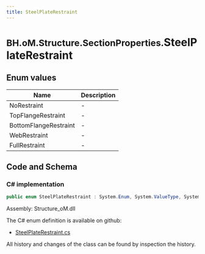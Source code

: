 ```yaml
---
title: SteelPlateRestraint
---
```


# <small>BH.oM.Structure.SectionProperties.</small>**SteelPlateRestraint**



## Enum values

| Name            | Description                                                    |
|-----------------|----------------------------------------------------------------|
| NoRestraint |  -  |
| TopFlangeRestraint |  -  |
| BottomFlangeRestraint |  -  |
| WebRestraint |  -  |
| FullRestraint |  -  |


## Code and Schema

### C# implementation

``` C# title="C#"
public enum SteelPlateRestraint : System.Enum, System.ValueType, System.IComparable, System.ISpanFormattable, System.IFormattable, System.IConvertible
```

Assembly: Structure_oM.dll

The C# enum definition is available on github:

- [SteelPlateRestraint.cs](https://github.com/BHoM/BHoM/blob/develop/Structure_oM/SectionProperties\Enums\SteelPlateRestraint.cs)

All history and changes of the class can be found by inspection the history.
